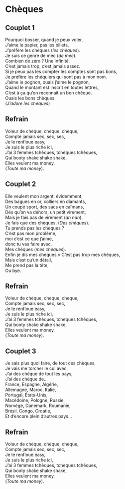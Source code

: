 # Chèques

## Couplet 1

Pourquoi bosser, quand je peux voler,\
J’aime le papier, pas les billets,\
J’préfère les chèques (_les chèques_).\
Je suis ce genre de mec (_de mec_).\
Combien de zéro ? Une infinité.\
C’est jamais trop, c’est jamais assez.\
Si je peux pas les compter les comptes sont pas bons,\
Je préfère les chéquiers qui sont pas à mon nom.\
J’aime le pognon, ouais j’aime le pognon,\
Quand le montant est inscrit en toutes lettres,\
C’est à ça qu’on reconnait un bon chèque.\
Ouais les bons chèques.\
(_J’adore les chèques_)

## Refrain

Voleur de chèque, chèque, chèque,\
Compte jamais sec, sec, sec,\
Je le renfloue easy,\
Je suis le plus riche ici,\
J’ai 3 femmes tchèques, tchèques tchèques,\
Qui booty shake shake shake,\
Elles veulent ma money.\
(_Toute ma money_).

## Couplet 2

Elle veulent mon argent, évidemment,\
Des bagues en or, colliers en diamants,\
Un coupé sport, des sacs en caïmans,\
Dès qu’on va dehors, un petit virement,\
Mais je fais pas de virement (_ah nan_).\
Je fais que des chèques. (_Des chèques_).\
Tu prends pas les chèques ?\
C’est pas mon problème,\
moi c’est ce que j’aime,\
donc tu vas faire avec,\
Mes chèques (_mes chèques_).\
Enfin je dis mes chèques,v
C’est pas trop mes chèques,\
Mais c’est qu’un détail,\
Me prend pas la tête,\
Ou bye.

## Refrain

Voleur de chèque, chèque, chèque,\
Compte jamais sec, sec, sec,\
Je le renfloue easy,\
Je suis le plus riche ici,\
J’ai 3 femmes tchèques, tchèques tchèques,\
Qui booty shake shake shake,\
Elles veulent ma money.\
(_Toute ma money_).

## Couplet 3

Je sais plus quoi faire, de tout ces chèques,\
Je vais me torcher le cul avec,\
J’ai des chèque de tout les pays,\
J’ai des chèque de...\
France, Espagne, Algérie,\
Allemagne, Maroc, Italie,\
Portugal, États-Unis,\
Macédoine, Pologne, Russie,\
Norvège, Danemark, Roumanie,\
Brésil, Congo, Croatie,\
Et d’encore plein d’autres pays...

## Refrain

Voleur de chèque, chèque, chèque,\
Compte jamais sec, sec, sec,\
Je le renfloue easy,\
Je suis le plus riche ici,\
J’ai 3 femmes tchèques, tchèques tchèques,\
Qui booty shake shake shake,\
Elles veulent ma money.\
(_Toute ma money_).
